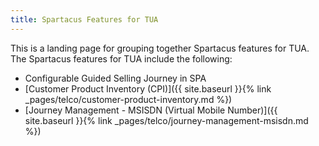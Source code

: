 ```yaml
---
title: Spartacus Features for TUA
---
```


This is a landing page for grouping together Spartacus features for TUA. The Spartacus features for TUA include the following:

- Configurable Guided Selling Journey in SPA
- [Customer Product Inventory (CPI)]({{ site.baseurl }}{% link _pages/telco/customer-product-inventory.md %})
- [Journey Management - MSISDN (Virtual Mobile Number)]({{ site.baseurl }}{% link _pages/telco/journey-management-msisdn.md %})